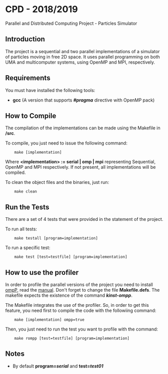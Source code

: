 # CPD - 2018/2019
Parallel and Distributed Computing Project - Particles Simulator

## Introduction
The project is a sequential and two parallel implementations of a simulator of particles moving in free 2D space. It uses parallel programming on both UMA and multicomputer systems, using OpenMP and MPI, respectively.

## Requirements
You must have installed the following tools:
- **gcc** (A version that supports **_#pragma_** directive with OpenMP pack)

## How to Compile
The compilation of the implementations can be made using the Makefile in **/src**. 

To compile, you just need to issue the following command:
```
    make [implementation]
```

Where **\<implementation> := serial | omp | mpi** representing Sequential, OpenMP and MPI respectively. If not present, all implementations will be compiled.

To clean the object files and the binaries, just run:
```
    make clean
```

## Run the Tests
There are a set of 4 tests that were provided in the statement of the project.

To run all tests:
```
    make testall [program=implementation]
```

To run a specific test:
```
    make test [test=testfile] [program=implementation]
```

## How to use the profiler
In order to profile the parallel versions of the project you need to install [ompP](http://ompp-tool.com/), read the [manual](http://www.ompp-tool.com/downloads/ompp-manual.pdf).
Don't forget to change the file **Makefile.defs**. The makefile expects the existence of the command **_kinst-ompp_**.

The Makefile integrates the use of the profiler. So, in order to get this feature, you need first to compile the code with the followiing command:
```
    make [implementation] ompp=true
```
Then, you just need to run the test you want to profile with the command:
```
    make rompp [test=testfile] [program=implementation]
```

## Notes
- By default **program=_serial_** and **test=_test01_**